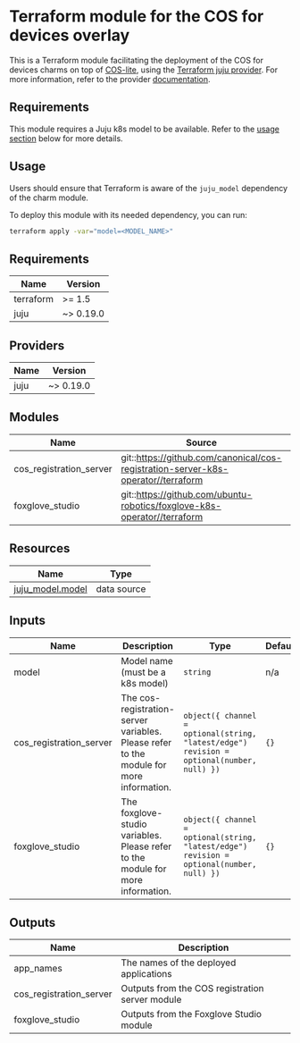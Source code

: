 # Terraform module for the COS for devices overlay

This is a Terraform module facilitating the deployment of the COS for devices charms
on top of [COS-lite](https://github.com/canonical/observability/blob/main/terraform/modules/cos-lite),
using the [Terraform juju provider](https://github.com/juju/terraform-provider-juju/).
For more information,
refer to the provider [documentation](https://registry.terraform.io/providers/juju/juju/latest/docs).

## Requirements

This module requires a Juju k8s model to be available.
Refer to the [usage section](#usage) below for more details.

## Usage

Users should ensure that Terraform is aware of the `juju_model` dependency of the charm module.

To deploy this module with its needed dependency, you can run:

```bash
terraform apply -var="model=<MODEL_NAME>"
```

<!-- BEGIN_TF_DOCS -->
## Requirements

| Name | Version |
|------|---------|
| terraform | >= 1.5 |
| juju | ~> 0.19.0 |

## Providers

| Name | Version |
|------|---------|
| juju | ~> 0.19.0 |

## Modules

| Name | Source | Version |
|------|--------|---------|
| cos\_registration\_server | git::https://github.com/canonical/cos-registration-server-k8s-operator//terraform | n/a |
| foxglove\_studio | git::https://github.com/ubuntu-robotics/foxglove-k8s-operator//terraform | n/a |

## Resources

| Name | Type |
|------|------|
| [juju_model.model](https://registry.terraform.io/providers/juju/juju/latest/docs/data-sources/model) | data source |

## Inputs

| Name | Description | Type | Default | Required |
|------|-------------|------|---------|:--------:|
| model | Model name (must be a k8s model) | `string` | n/a | yes |
| cos\_registration\_server | The cos-registration-server variables. Please refer to the module for more information. | ```object({ channel = optional(string, "latest/edge") revision = optional(number, null) })``` | `{}` | no |
| foxglove\_studio | The foxglove-studio variables. Please refer to the module for more information. | ```object({ channel = optional(string, "latest/edge") revision = optional(number, null) })``` | `{}` | no |

## Outputs

| Name | Description |
|------|-------------|
| app\_names | The names of the deployed applications |
| cos\_registration\_server | Outputs from the COS registration server module |
| foxglove\_studio | Outputs from the Foxglove Studio module |
<!-- END_TF_DOCS -->
